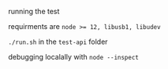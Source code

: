running the test

requirments are `node >= 12, libusb1, libudev`

`./run.sh` in the `test-api` folder


debugging localally with `node --inspect`